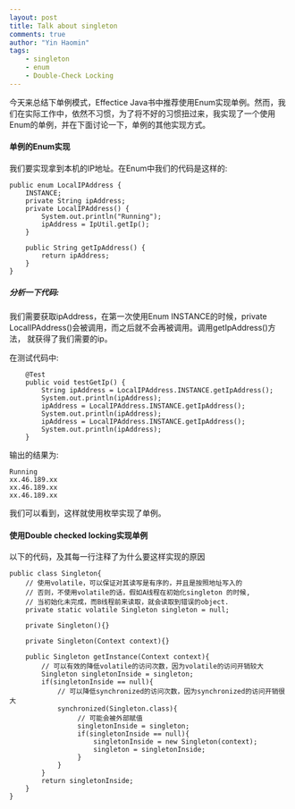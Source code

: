 ```yaml
---
layout: post
title: Talk about singleton
comments: true
author: "Yin Haomin"
tags:
    - singleton
    - enum
    - Double-Check Locking
---
```


今天来总结下单例模式，Effectice Java书中推荐使用Enum实现单例。然而，我们在实际工作中，依然不习惯，为了将不好的习惯扭过来，我实现了一个使用Enum的单例，并在下面讨论一下，单例的其他实现方式。

#### 单例的Enum实现

我们要实现拿到本机的IP地址。在Enum中我们的代码是这样的:

```
public enum LocalIPAddress {
    INSTANCE;
    private String ipAddress;
    private LocalIPAddress() {
        System.out.println("Running");
        ipAddress = IpUtil.getIp();
    }

    public String getIpAddress() {
        return ipAddress;
    }
}

```

##### 分析一下代码:

我们需要获取ipAddress，在第一次使用Enum INSTANCE的时候，private LocalIPAddress()会被调用，而之后就不会再被调用。调用getIpAddress()方法，
就获得了我们需要的ip。

在测试代码中: 

```
    @Test
    public void testGetIp() {
        String ipAddress = LocalIPAddress.INSTANCE.getIpAddress();
        System.out.println(ipAddress);
        ipAddress = LocalIPAddress.INSTANCE.getIpAddress();
        System.out.println(ipAddress);
        ipAddress = LocalIPAddress.INSTANCE.getIpAddress();
        System.out.println(ipAddress);
    }
```

输出的结果为:

```
Running
xx.46.189.xx
xx.46.189.xx
xx.46.189.xx
```

我们可以看到，这样就使用枚举实现了单例。

#### 使用Double checked locking实现单例

以下的代码，及其每一行注释了为什么要这样实现的原因

```
public class Singleton{
    // 使用volatile，可以保证对其读写是有序的，并且是按照地址写入的
    // 否则，不使用volatile的话，假如A线程在初始化singleton 的时候,
    // 当初始化未完成，而B线程前来读取，就会读取到错误的object.
    private static volatile Singleton singleton = null;

    private Singleton(){}

    private Singleton(Context context){}

    public Singleton getInstance(Context context){
        // 可以有效的降低volatile的访问次数，因为volatile的访问开销较大
        Singleton singletonInside = singleton;
        if(singletonInside == null){
            // 可以降低synchronized的访问次数，因为synchronized的访问开销很大
            synchronized(Singleton.class){
                 // 可能会被外部赋值
                 singletonInside = singleton;
                 if(singletonInside == null){
                     singletonInside = new Singleton(context);
                     singleton = singletonInside;
                 }
            }
        }
        return singletonInside;
    }
}
```




